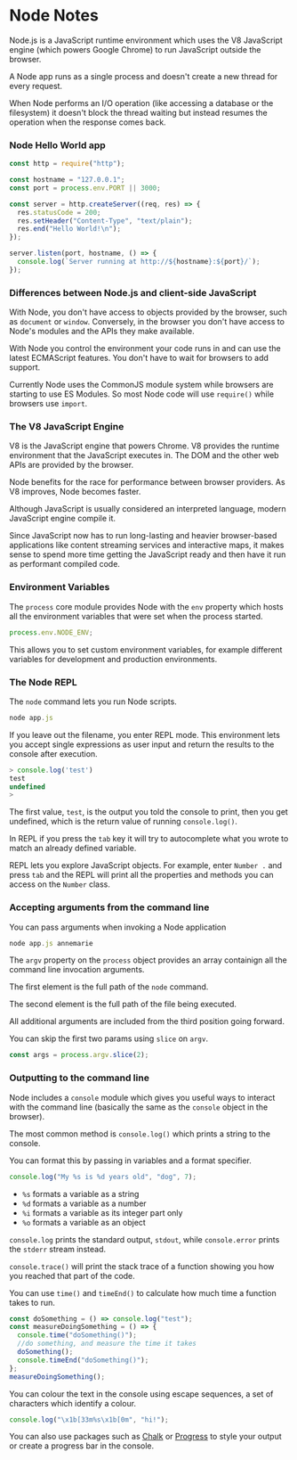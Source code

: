 # Node Notes

Node.js is a JavaScript runtime environment which uses the V8 JavaScript engine (which powers Google Chrome) to run JavaScript outside the browser.

A Node app runs as a single process and doesn't create a new thread for every request.

When Node performs an I/O operation (like accessing a database or the filesystem) it doesn't block the thread waiting but instead resumes the operation when the response comes back.

### Node Hello World app

```js
const http = require("http");

const hostname = "127.0.0.1";
const port = process.env.PORT || 3000;

const server = http.createServer((req, res) => {
  res.statusCode = 200;
  res.setHeader("Content-Type", "text/plain");
  res.end("Hello World!\n");
});

server.listen(port, hostname, () => {
  console.log(`Server running at http://${hostname}:${port}/`);
});
```

### Differences between Node.js and client-side JavaScript

With Node, you don't have access to objects provided by the browser, such as `document` or `window`. Conversely, in the browser you don't have access to Node's modules and the APIs they make available.

With Node you control the environment your code runs in and can use the latest ECMAScript features. You don't have to wait for browsers to add support.

Currently Node uses the CommonJS module system while browsers are starting to use ES Modules. So most Node code will use `require()` while browsers use `import`.

### The V8 JavaScript Engine

V8 is the JavaScript engine that powers Chrome. V8 provides the runtime environment that the JavaScript executes in. The DOM and the other web APIs are provided by the browser.

Node benefits for the race for performance between browser providers. As V8 improves, Node becomes faster.

Although JavaScript is usually considered an interpreted language, modern JavaScript engine compile it.

Since JavaScript now has to run long-lasting and heavier browser-based applications like content streaming services and interactive maps, it makes sense to spend more time getting the JavaScript ready and then have it run as performant compiled code.

### Environment Variables

The `process` core module provides Node with the `env` property which hosts all the environment variables that were set when the process started.

```js
process.env.NODE_ENV;
```

This allows you to set custom environment variables, for example different variables for development and production environments.

### The Node REPL

The `node` command lets you run Node scripts.

```js
node app.js
```

If you leave out the filename, you enter REPL mode. This environment lets you accept single expressions as user input and return the results to the console after execution.

```js
> console.log('test')
test
undefined
>
```

The first value, `test`, is the output you told the console to print, then you get undefined, which is the return value of running `console.log()`.

In REPL if you press the `tab` key it will try to autocomplete what you wrote to match an already defined variable.

REPL lets you explore JavaScript objects. For example, enter `Number .` and press `tab` and the REPL will print all the properties and methods you can access on the `Number` class.

### Accepting arguments from the command line

You can pass arguments when invoking a Node application

```js
node app.js annemarie
```

The `argv` property on the `process` object provides an array containign all the command line invocation arguments.

The first element is the full path of the `node` command.

The second element is the full path of the file being executed.

All additional arguments are included from the third position going forward.

You can skip the first two params using `slice` on `argv`.

```js
const args = process.argv.slice(2);
```

### Outputting to the command line

Node includes a `console` module which gives you useful ways to interact with the command line (basically the same as the `console` object in the browser).

The most common method is `console.log()` which prints a string to the console.

You can format this by passing in variables and a format specifier.

```js
console.log("My %s is %d years old", "dog", 7);
```

- `%s` formats a variable as a string
- `%d` formats a variable as a number
- `%i` formats a variable as its integer part only
- `%o` formats a variable as an object

`console.log` prints the standard output, `stdout`, while `console.error` prints the `stderr` stream instead.

`console.trace()` will print the stack trace of a function showing you how you reached that part of the code.

You can use `time()` and `timeEnd()` to calculate how much time a function takes to run.

```js
const doSomething = () => console.log("test");
const measureDoingSomething = () => {
  console.time("doSomething()");
  //do something, and measure the time it takes
  doSomething();
  console.timeEnd("doSomething()");
};
measureDoingSomething();
```

You can colour the text in the console using escape sequences, a set of characters which identify a colour.

```js
console.log("\x1b[33m%s\x1b[0m", "hi!");
```

You can also use packages such as [Chalk](https://github.com/chalk/chalk) or [Progress](https://github.com/visionmedia/node-progress) to style your output or create a progress bar in the console.
